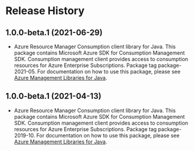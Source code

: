 # Release History

## 1.0.0-beta.1 (2021-06-29)

- Azure Resource Manager Consumption client library for Java. This package contains Microsoft Azure SDK for Consumption Management SDK. Consumption management client provides access to consumption resources for Azure Enterprise Subscriptions. Package tag package-2021-05. For documentation on how to use this package, please see [Azure Management Libraries for Java](https://aka.ms/azsdk/java/mgmt).

## 1.0.0-beta.1 (2021-04-13)

- Azure Resource Manager Consumption client library for Java. This package contains Microsoft Azure SDK for Consumption Management SDK. Consumption management client provides access to consumption resources for Azure Enterprise Subscriptions. Package tag package-2019-10. For documentation on how to use this package, please see [Azure Management Libraries for Java](https://aka.ms/azsdk/java/mgmt).
